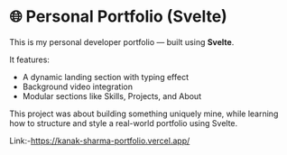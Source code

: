 # 🌐 Personal Portfolio (Svelte)

This is my personal developer portfolio — built using **Svelte**.

It features:
- A dynamic landing section with typing effect
- Background video integration
- Modular sections like Skills, Projects, and About

This project was about building something uniquely mine, while learning how to structure and style a real-world portfolio using Svelte.

Link:-https://kanak-sharma-portfolio.vercel.app/
